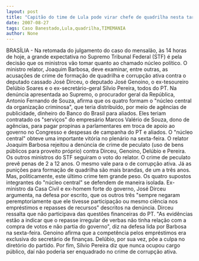```yaml
---
layout: post
title: "Capitão do time de Lula pode virar chefe de quadrilha nesta tarde"
date: 2007-08-27
tags: Caso Banestado,Lula,quadrilha,TIMEMANIA
author: None
---
```


BRAS&Iacute;LIA - Na retomada do julgamento do caso do mensal&atilde;o, &agrave;s 14 horas de hoje, a grande expectativa no Supremo Tribunal Federal (STF) &eacute; pela decis&atilde;o que os ministros v&atilde;o tomar quanto ao chamado n&uacute;cleo pol&iacute;tico. O ministro relator, Joaquim Barbosa, deve examinar, entre outras, as acusa&ccedil;&otilde;es de crime de forma&ccedil;&atilde;o de quadrilha e corrup&ccedil;&atilde;o ativa contra o deputado cassado Jos&eacute; Dirceu, o deputado Jos&eacute; Genoino, o ex-tesoureiro Del&uacute;bio Soares e o ex-secret&aacute;rio-geral S&iacute;lvio Pereira, todos do PT. 
Na den&uacute;ncia apresentada ao Supremo, o procurador geral da Rep&uacute;blica, Antonio Fernando de Souza, afirma que os quatro formam o &quot;n&uacute;cleo central da organiza&ccedil;&atilde;o criminosa&quot;, que teria distribu&iacute;do, por meio de ag&ecirc;ncias de publicidade, dinheiro do Banco do Brasil para aliados. Eles teriam contratado os &quot;servi&ccedil;os&quot; do empres&aacute;rio Marcos Val&eacute;rio de Souza, dono de ag&ecirc;ncias, para pagar propinas a parlamentares em troca de apoio ao governo no Congresso e despesas de campanha do PT e aliados. 
O &quot;n&uacute;cleo central&quot; obteve uma importante vit&oacute;ria no plen&aacute;rio na sexta-feira. O relator Joaquim Barbosa rejeitou a den&uacute;ncia de crime de peculato (uso de bens p&uacute;blicos para proveito pr&oacute;prio) contra Dirceu, Genoino, Del&uacute;bio e Pereira. Os outros ministros do STF seguiram o voto do relator. 
O crime de peculato prev&ecirc; penas de 2 a 12 anos. O mesmo vale para o de corrup&ccedil;&atilde;o ativa. J&aacute; as puni&ccedil;&otilde;es para forma&ccedil;&atilde;o de quadrilha s&atilde;o mais brandas, de um a tr&ecirc;s anos. Mas, politicamente, este &uacute;ltimo crime tem grande peso. 
Os quatro supostos integrantes do &quot;n&uacute;cleo central&quot; se defendem de maneira isolada. Ex-ministro da Casa Civil e ex-homem forte do governo, Jos&eacute; Dirceu argumenta, na defesa por escrito, que os outros tr&ecirc;s &quot;sempre negaram peremptoriamente que ele tivesse participa&ccedil;&atilde;o ou mesmo ci&ecirc;ncia nos empr&eacute;stimos e repasses de recursos&quot; descritos na den&uacute;ncia. Dirceu ressalta que n&atilde;o participava das quest&otilde;es financeiras do PT. &quot;As evid&ecirc;ncias est&atilde;o a indicar que o repasse irregular de verbas n&atilde;o tinha rela&ccedil;&atilde;o com a compra de votos e n&atilde;o partia do governo&quot;, diz na defesa lida por Barbosa na sexta-feira. 
Genoino afirma que a compet&ecirc;ncia pelos empr&eacute;stimos era exclusiva do secret&aacute;rio de finan&ccedil;as. Del&uacute;bio, por sua vez, p&otilde;e a culpa no diret&oacute;rio do partido. Por fim, S&iacute;lvio Pereira diz que nunca ocupou cargo p&uacute;blico, da&iacute; n&atilde;o poderia ser enquadrado no crime de corrup&ccedil;&atilde;o ativa. 
&nbsp; 